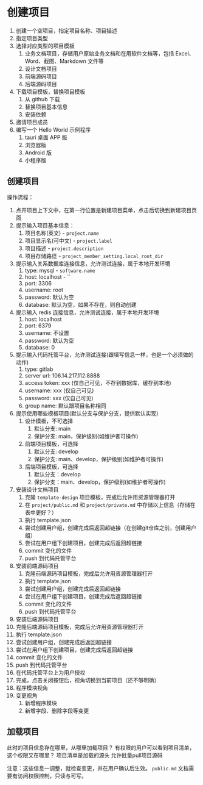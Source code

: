 # 创建项目

1. 创建一个空项目，指定项目名称、项目描述
2. 指定项目类型
3. 选择对应类型的项目模板
   1. 业务文档项目，存储用户原始业务文档和在用软件文档等，包括 Excel、Word、截图、Markdown 文件等
   2. 设计文档项目
   3. 前端源码项目
   4. 后端源码项目
4. 下载项目模板，替换项目模板
   1. 从 github 下载
   2. 替换项目基本信息
   3. 安装依赖
5. 邀请项目成员
6. 编写一个 Hello World 示例程序
   1. tauri 桌面 APP 版
   2. 浏览器版
   3. Android 版
   4. 小程序版

## 创建项目

操作流程：

1. 点开项目上下文中，在第一行位置是新建项目菜单，点击后切换到新建项目页面
2. 提示输入项目基本信息：
   1. 项目名称(英文) - `project.name`
   2. 项目显示名(可中文) - `project.label`
   3. 项目描述 - `project.description`
   4. 项目存储路径 - `project_member_setting.local_root_dir`
3. 提示输入关系数据库连接信息，允许测试连接，属于本地开发环境
   1. type: mysql - `software.name`
   2. host: localhost - ``
   3. port: 3306
   4. username: root
   5. password: 默认为空
   6. database: 默认为空，如果不存在，则自动创建
4. 提示输入 redis 连接信息，允许测试连接，属于本地开发环境
   1. host: localhost
   2. port: 6379
   3. username: 不设置
   4. password: 默认为空
   5. database: 0
5. 提示输入代码托管平台，允许测试连接(跟填写信息一样，也是一个必须做的动作)
   1. type: gitlab
   2. server url: 106.14.217.112:8888
   3. access token: xxx (仅自己可见，不存到数据库，缓存到本地)
   4. username: xxx (仅自己可见)
   5. password: xxx (仅自己可见)
   6. group name: 默认跟项目名称相同
6. 提示使用哪些模板项目(默认分支与保护分支，提供默认实现)
   1. 设计模板，不可选择
      1. 默认分支: main
      2. 保护分支: main，保护级别(如维护者可操作)
   2. 前端项目模板，可选择
      1. 默认分支: develop
      2. 保护分支: main、develop，保护级别(如维护者可操作)
   3. 后端项目模板，可选择
      1. 默认分支：develop
      2. 保护分支：main、develop，保护级别(如维护者可操作)
7. 安装设计文档项目
   1. 克隆 `template-design` 项目模板，完成后允许用资源管理器打开
   2. 在 `project/public.md` 和 `project/private.md` 中存储以上信息（存储在表中更好？）
   3. 执行 template.json
   4. 尝试创建用户组，创建完成后返回超链接（在创建git仓库之前，创建用户组）
   5. 尝试在用户组下创建项目，创建完成后返回超链接
   6. commit 变化的文件
   7. push 到代码托管平台
8. 安装前端源码项目
   1. 克隆前端源码项目模板，完成后允许用资源管理器打开
   2. 执行 template.json
   3. 尝试创建用户组，创建完成后返回超链接
   4. 尝试在用户组下创建项目，创建完成后返回超链接
   5. commit 变化的文件
   6. push 到代码托管平台
9.  安装后端源码项目
   1. 克隆后端源码项目模板，完成后允许用资源管理器打开
   2. 执行 template.json
   3. 尝试创建用户组，创建完成后返回超链接
   4. 尝试在用户组下创建项目，创建完成后返回超链接
   5. commit 变化的文件
   6. push 到代码托管平台
10. 在代码托管平台上为用户授权
11. 完成，点击关闭按钮后，视角切换到当前项目（还不够明确）
   1. 程序模块视角
   2. 变更视角
      1. 新增程序模块
      2. 新增字段、删除字段等变更

## 加载项目

此时的项目信息存在哪里，从哪里加载项目？
有权限的用户可以看到项目清单，这个权限又在哪里？
项目清单是加载的源头
允许批量pull项目源码

注意：这些信息一调整，就检查变更，并在用户确认后生效。
`public.md` 文档需要有访问权限控制，只读与可写。
